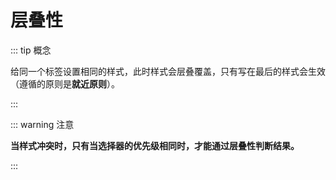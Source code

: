 # 层叠性

::: tip 概念

给同一个标签设置相同的样式，此时样式会层叠覆盖，只有写在最后的样式会生效（遵循的原则是**就近原则**）。

:::

::: warning 注意

**当样式冲突时，只有当选择器的优先级相同时，才能通过层叠性判断结果。**

:::

